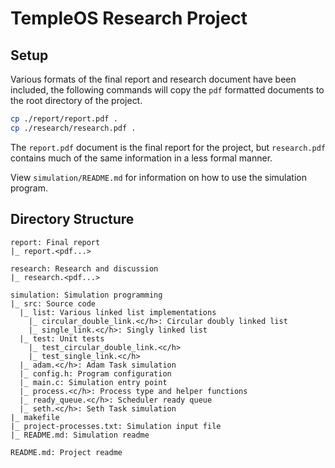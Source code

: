 # TempleOS Research Project

## Setup

Various formats of the final report and research document have been included,
the following commands will copy the `pdf` formatted documents to the root
directory of the project.

```bash
cp ./report/report.pdf .
cp ./research/research.pdf .
```

The `report.pdf` document is the final report for the project, but
`research.pdf` contains much of the same information in a less formal manner.

View `simulation/README.md` for information on how to use the simulation
program.

## Directory Structure

```
report: Final report
|_ report.<pdf...>

research: Research and discussion
|_ research.<pdf...>

simulation: Simulation programming
|_ src: Source code
  |_ list: Various linked list implementations
    |_ circular_double_link.<c/h>: Circular doubly linked list
    |_ single_link.<c/h>: Singly linked list
  |_ test: Unit tests
    |_ test_circular_double_link.<c/h>
    |_ test_single_link.<c/h>
  |_ adam.<c/h>: Adam Task simulation
  |_ config.h: Program configuration
  |_ main.c: Simulation entry point
  |_ process.<c/h>: Process type and helper functions
  |_ ready_queue.<c/h>: Scheduler ready queue
  |_ seth.<c/h>: Seth Task simulation
|_ makefile
|_ project-processes.txt: Simulation input file
|_ README.md: Simulation readme

README.md: Project readme
```
